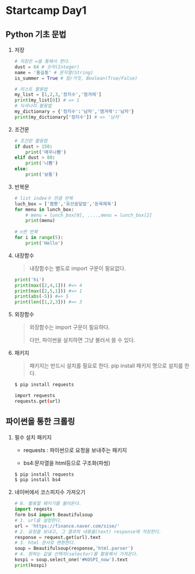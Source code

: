 # Startcamp Day1

## Python 기초 문법

1. 저장

   ```Python
   # 저장은 =을 통해서 한다.
   dust = 64 # 숫자(Integer)
   name = '홍길동' # 문자열(String)
   is_summer = True # 참/거짓, Boolean(True/False)
   ```

   ```python
   # 리스트 활용법
   my_list = [1,2,3,'정지수','염겨레']
   print(my_list[0]) # => 1
   # 딕셔너리 활용법
   my_dictionary = {'정지수':'남자','염겨레':'남자'}
   print(my_dictionary['정지수']) # => '남자'
   ```

2. 조건문

   ```python
   # 조건문 활용법
   if dust > 150:
       print('매우나쁨')
   elif dust > 80:
       print('나쁨')
   else:
       print('보통')
   ```

3. 반복문

   ```python
   # list index수 만큼 반복
   luch_box = ['짬뽕','유산슬덮밥','돈육제육']
   for menu in lunch_box:
       # menu = lunch_box[0], ....,menu = lunch_box[2]
       print(menu)
       
   # n번 반복
   for i in range(5):
       print('Hello')
   ```

4. 내장함수

   > 내장함수는 별도로 import 구문이 필요없다.
   
   ```python
   print('hi')
   print(max([2,4,1])) #=> 4
   print(max([2,5,1])) #=> 1
   print(abs(-5)) #=> 5
   print(len([1,2,3])) #=> 3
   ```
   
5. 외장함수

   > 외장함수는 import 구문이 필요하다.
   >
   > 다만, 파이썬을 설치하면 그냥 불러서 쓸 수 있다.
   
6. 패키지

   > 패키지는 반드시 설치를 필요로 한다.
   pip install 패키지 명으로 설치를 한다.
   ```bash
   $ pip install requests
   
   import requests
   requests.get(url)
   ```
   
## 파이썬을 통한 크롤링

 1. 필수 설치 패키지

    - requests : 파이썬으로 요청을 보내주는 패키지

    - bs4:문자열을 html등으로 구조화(파씽)

    ```bash
    $ pip install requests
    $ pip install bs4
    ```

 2. 네이버에서 코스피지수 가져오기

    ```python
    # 0. 활용할 패키기를 불러온다.
    import reqests
    form bs4 import Beautifulsoup
    # 1. url을 설정한다.
    url = 'https://finance.naver.com/sise/'
    # 2. 요청을 보내고, 그 결과의 내용을(text) response에 저장한다.
    response = request.get(url).text
    # 3. html 문서로 변환한다.
    soup = Beautifulsoup(response,'html.parser')
    # 4. 원하는 값을 선택자(selector)를 활용해서 가져온다.
    kospi = soup.select_one('#KOSPI_now').text
    print(kospi)
    ```